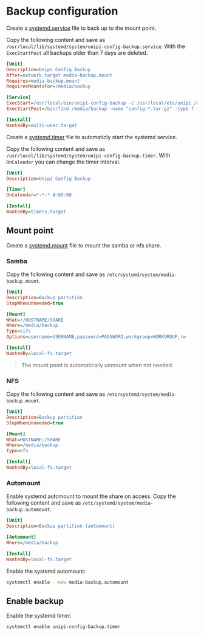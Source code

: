 # Backup configuration

<!-- content start -->
Create a [systemd.service](https://www.freedesktop.org/software/systemd/man/systemd.service.html) file to back up to the mount point.

Copy the following content and save as `/usr/local/lib/systemd/system/unipi-config-backup.service`.
With the `ExecStartPost` all backups older than 7 days are deleted.

```ini
[Unit]
Description=Unipi Config Backup
After=network.target media-backup.mount
Requires=media-backup.mount
RequiresMountsFor=/media/backup

[Service]
ExecStart=/usr/local/bin/unipi-config-backup -c /usr/local/etc/unipi /media/backup
ExecStartPost=/bin/find /media/backup -name "config-*.tar.gz" -type f -mtime +7 -delete

[Install]
WantedBy=multi-user.target
```

Create a [systemd.timer](https://www.freedesktop.org/software/systemd/man/systemd.timer.html) file to automaticly start the systemd service.

Copy the following content and save as `/usr/local/lib/systemd/system/unipi-config-backup.timer`.
With `OnCalendar` you can change the timer interval.

```ini
[Unit]
Description=Unipi Config Backup

[Timer]
OnCalendar=*-*-* 4:00:00

[Install]
WantedBy=timers.target
```

## Mount point

Create a [systemd.mount](https://www.freedesktop.org/software/systemd/man/systemd.mount.html) file to mount the samba or nfs share.

### Samba

Copy the following content and save as `/etc/systemd/system/media-backup.mount`.

```ini
[Unit]
Description=Backup partition
StopWhenUnneeded=true

[Mount]
What=//HOSTNAME/SHARE
Where=/media/backup
Type=cifs
Options=username=USERNAME,password=PASSWORD,workgroup=WORKGROUP,rw

[Install]
WantedBy=local-fs.target
```
> The mount point is automatically unmount when not needed.

### NFS

Copy the following content and save as `/etc/systemd/system/media-backup.mount`.

```ini
[Unit]
Description=Backup partition
StopWhenUnneeded=true

[Mount]
What=HOSTNAME:/SHARE
Where=/media/backup
Type=nfs

[Install]
WantedBy=local-fs.target
```

### Automount

Enable systemd automount to mount the share on access.
Copy the following content and save as `/etc/systemd/system/media-backup.automount`.

```ini
[Unit]
Description=Backup partition (automount)

[Automount]
Where=/media/backup

[Install]
WantedBy=local-fs.target
```

Enable the systemd automount:

```bash
systemctl enable --now media-backup.automount
```

## Enable backup

Enable the systemd timer:

```bash
systemctl enable unipi-config-backup.timer
```

<!-- content end -->
